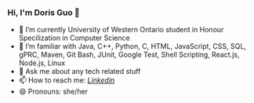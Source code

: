 ### Hi, I'm Doris Guo 👋

- 🔭 I’m currently University of Western Ontario student in Honour Specilization in Computer Science 
- 🌱 I’m familiar with Java, C++, Python, C, HTML, JavaScript, CSS, SQL, gPRC, Maven, Git Bash, JUnit, Google Test, Shell Scripting, React.js, Node.js, Linux
- 💬 Ask me about any tech related stuff
- 📫 How to reach me: [*Linkedin*](www.linkedin.com/in/hanyun-guo)
- 😄 Pronouns: she/her
